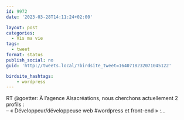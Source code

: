 ```yaml
---
id: 9972
date: '2023-03-28T14:11:24+02:00'

layout: post
categories:
  - Vis ma vie
tags:
  - tweet
format: status
publish_social: no
guid: 'http://tweets.local/?birdsite_tweet=1640718232071045122'

birdsite_hashtags:
    - wordpress
---
```


RT @goetter: À l’agence Alsacréations, nous cherchons actuellement 2 profils :  
– « Développeur/développeuse web #wordpress et front-end » :…